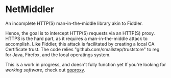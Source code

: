 # NetMiddler
An incomplete HTTP(S) man-in-the-middle library akin to Fiddler.

Hence, the goal is to intercept HTTP(S) requests via an HTTP(S) proxy.
HTTPS is the hard part, as it requires a man-in-the-middle attack to accomplish.
Like Fiddler, this attack is facilitated by creating a local CA Certificate trust.
The code relies "github.com/smallstep/truststore" to reg for Java, Firefox, and the local operatings system.

This is a work in progress, and doesn't fully function yet
If you're looking for _working software_, check out [goproxy](https://github.com/elazarl/goproxy).